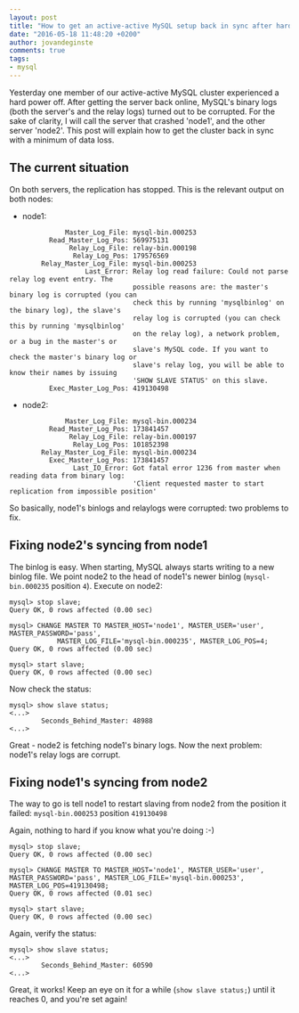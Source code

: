 ```yaml
---
layout: post
title: "How to get an active-active MySQL setup back in sync after hard crash"
date: "2016-05-18 11:48:20 +0200"
author: jovandeginste
comments: true
tags:
- mysql
---
```


Yesterday one member of our active-active MySQL cluster experienced a hard power off. After getting the server back online, MySQL's binary logs (both the server's and the relay logs) turned out to be corrupted. For the sake of clarity, I will call the server that crashed 'node1', and the other server 'node2'. This post will explain how to get the cluster back in sync with a minimum of data loss.

## The current situation

On both servers, the replication has stopped. This is the relevant output on both nodes:

* node1:

```
              Master_Log_File: mysql-bin.000253
          Read_Master_Log_Pos: 569975131
               Relay_Log_File: relay-bin.000198
                Relay_Log_Pos: 179576569
        Relay_Master_Log_File: mysql-bin.000253
                   Last_Error: Relay log read failure: Could not parse relay log event entry. The
                               possible reasons are: the master's binary log is corrupted (you can
                               check this by running 'mysqlbinlog' on the binary log), the slave's
                               relay log is corrupted (you can check this by running 'mysqlbinlog'
                               on the relay log), a network problem, or a bug in the master's or
                               slave's MySQL code. If you want to check the master's binary log or
                               slave's relay log, you will be able to know their names by issuing
                               'SHOW SLAVE STATUS' on this slave.
          Exec_Master_Log_Pos: 419130498
```

* node2:

```
              Master_Log_File: mysql-bin.000234
          Read_Master_Log_Pos: 173841457
               Relay_Log_File: relay-bin.000197
                Relay_Log_Pos: 101852398
        Relay_Master_Log_File: mysql-bin.000234
          Exec_Master_Log_Pos: 173841457
                Last_IO_Error: Got fatal error 1236 from master when reading data from binary log:
                               'Client requested master to start replication from impossible position'
```

So basically, node1's binlogs and relaylogs were corrupted: two problems to fix.

## Fixing node2's syncing from node1

The binlog is easy. When starting, MySQL always starts writing to a new binlog file. We point node2 to the head of node1's newer binlog (`mysql-bin.000235` position `4`). Execute on node2:

```
mysql> stop slave;
Query OK, 0 rows affected (0.00 sec)

mysql> CHANGE MASTER TO MASTER_HOST='node1', MASTER_USER='user', MASTER_PASSWORD='pass',
            MASTER_LOG_FILE='mysql-bin.000235', MASTER_LOG_POS=4;
Query OK, 0 rows affected (0.00 sec)

mysql> start slave;
Query OK, 0 rows affected (0.00 sec)
```

Now check the status:

```
mysql> show slave status;
<...>
        Seconds_Behind_Master: 48988
<...>
```

Great - node2 is fetching node1's binary logs. Now the next problem: node1's relay logs are corrupt.

## Fixing node1's syncing from node2

The way to go is tell node1 to restart slaving from node2 from the position it failed: `mysql-bin.000253` position `419130498`

Again, nothing to hard if you know what you're doing :-)

```
mysql> stop slave;
Query OK, 0 rows affected (0.00 sec)

mysql> CHANGE MASTER TO MASTER_HOST='node1', MASTER_USER='user', MASTER_PASSWORD='pass', MASTER_LOG_FILE='mysql-bin.000253', MASTER_LOG_POS=419130498;
Query OK, 0 rows affected (0.01 sec)

mysql> start slave;
Query OK, 0 rows affected (0.00 sec)
```

Again, verify the status:

```
mysql> show slave status;
<...>
        Seconds_Behind_Master: 60590
<...>
```

Great, it works! Keep an eye on it for a while (`show slave status;`) until it reaches 0, and you're set again!
